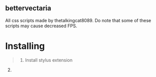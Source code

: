 ## bettervectaria
All css scripts made by thetalkingcat8089. Do note that some of these scripts may cause decreased FPS.

# Installing
> 1. Install stylus extension
2. 
